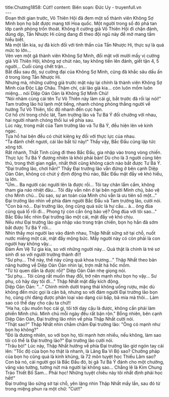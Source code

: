 title:Chương1858: Cút!!
content:
Biên soạn: Đức Uy - truyenfull.vn<br>---<br>Đoạn thời gian trước, Vô Thiên Hội đã đem một số thành viên Không Sợ Minh bọn họ bắt được mang tới Hoa quốc. Một người trong số đó phá tan lớp canh phòng trốn thoát. Không ít cường giả Vô Thiên Hội đi chặn đánh, đúng dịp, Tần Nhược Hi cũng đang đi theo đội ngũ này để mở mang tầm hiểu biết.<br>Mà một lần kia, sự đả kích đối với tinh thần của Tần Nhược Hi, thực sự là quá mức to lớn...<br>Vẻn vẹn một gã thành viên Không Sợ Minh, đối mặt với mười mấy vị cường giả Vô Thiên Hội, không sợ chút nào, tay không tiến lên đánh, giết tận 4, 5 người... Cuối cùng chết trận...<br>Bắt đầu sau đó, sự cường đại của Không Sợ Minh, cũng đã khắc sâu dấu ấn ở trong lòng Tần Nhược Hi.<br>Nhưng mà, những cường giả trước mặt này lại chính là thành viên Không Sợ Minh của Độc Lập Châu. Thậm chí, cái lão già kia... còn luôn mồm luôn miệng... nói Diệp Oản Oản là Không Sợ Minh Chủ!<br>"Nói nhảm cùng cái tên Tư Vô Thiên này làm cái gì, bắt trước đã rồi lại nói!"<br>Tam trưởng lão hừ lạnh một tiếng, nhanh chóng phóng thẳng người về hướng Tư Vô Thiên, tốc độ nhanh đến cực hạn.<br>Cơ hồ chỉ trong chốc lát, Tam trưởng lão và Tư Bá Ý đối chưởng với nhau, hai người nhanh chóng thối lui về phía sau.<br>Lúc này, trong mắt của Tam trưởng lão và Tư Bá Ý, đều hiện lên vẻ kinh ngạc.<br>Tựa hồ hai bên đều có chút kiêng kỵ đối với thực lực của nhau.<br>"Ta đánh chết ngươi, cái lão bất tử này!" Thấy vậy, Bắc Đẩu cũng lập tức xông tới.<br>Rất nhanh, Thất Tinh cũng đi theo Bắc Đẩu, gia nhập vào trong vòng chiến.<br>Thực lực Tư Bá Ý đương nhiên là khỏi phải bàn! Dù cho là 3 người cùng liên thủ, trong thời gian ngắn, nhất thời cũng không cách nào bắt được Tư Bá Ý.<br>"Đại trưởng lão, chơi hắn!" Thấy Đại trưởng lão vẫn đứng ở bên cạnh Diệp Oản Oản, không có chút ý định động thủ nào, Bắc Đẩu mặt đầy vẻ khó hiểu, la lớn.<br>"Ừm... Ba người các người lên là được rồi... Tôi tay chân lẩm cẩm, không tham gia náo nhiệt đâu... Tôi đây vẫn nên ở lại bên người Minh chủ, bảo vệ cho Minh chủ... Dù sao, sự an toàn của Minh chủ vẫn là ưu tiên số một..." Đại trưởng lão nhìn về phía đám người Bắc Đẩu và Tam trưởng lão, cười nói.<br>"Con bà nó... Đại trưởng lão, ông cũng quá sức là hư cấu... à... ông đùa cũng quá lố rồi đi... Phong tỷ còn cần ông bảo vệ? Ông đùa với tôi sao..." Bắc Đẩu liếc nhìn Đại trưởng lão một cái, mặt đầy vẻ khó chịu.<br>Nếu như Đại trưởng lão gia nhập vào trong trận chiến, bọn họ hẳn đã sớm bắt được Tư Bá Ý rồi…<br>Nhìn thấy mọi người lao vào đánh nhau, Thập Nhất sững sờ tại chỗ, nuốt nước miếng một cái, mặt đầy mộng bức. Mấy người này có còn phải là con người hay không vậy…<br>Đám Ám Vệ Tư gia kia, so với những người này... Quả thật là chính là trẻ sơ sinh đi so với người trưởng thành đi!!<br>"Sư phụ... Thế này, thế này cũng quá khoa trương..." Thập Nhất theo bản năng hướng về Diệp Oản Oản nhìn lại, trợn mắt há hốc mồm.<br>"Từ từ quen dần là được rồi!" Diệp Oản Oản nhẹ giọng nói.<br>"Sư phụ... Tôi cũng rất muốn thay đổi, trở nên mạnh như bọn họ vậy... Sư phụ, cô hãy dạy tôi đi..." Thập Nhất mặt đầy kích động.<br>Diệp Oản Oản: "..." Chính mình dưới trạng thái không uống rượu, mặc dù không đến mức gọi là cặn bã, nhưng so với đám người Đại trưởng lão bọn họ, cũng chỉ đáng được phân loại vào dạng cùi bắp, bã mía mà thôi... Làm sao có thể dạy cho cậu ta chứ!!<br>"Ha ha, cậu muốn học cái gì, tôi tới dạy cậu là được, không cần phải làm phiền Minh chủ. Minh chủ mỗi ngày đều rất bận rộn." Bỗng nhiên, bên cạnh Diệp Oản Oản, Đại trưởng lão nhìn về phía Thập Nhất cười nói.<br>"Thật sao?" Thập Nhất nhìn chằm chằm Đại trưởng lão: "Ông có mạnh như bọn họ không?"<br>"Đó là đương nhiên, so với bọn họ, tôi mạnh hơn nhiều, nếu không, làm sao tôi có thể là Đại trưởng lão?" Đại trưởng lão cười nói.<br>"Trâu bò!" Lúc này, Thập Nhất hướng về phía Đại trưởng lão giơ ngón tay cái lên: "Tốc độ của bọn họ thật là nhanh, là Lăng Ba Vi Bộ sao? Chưởng pháp của bọn họ cũng quá là kinh khủng, là 72 môn tuyệt học Thiếu Lâm sao? Con bà nó, cái người gọi là Bắc Đẩu đó, bị gã Tư Bá Ý đánh cho một chưởng, văng vào tường, tường nứt mà người lại không sao... Chẳng lẽ là Kim Chung Tráo Thiết Bố Sam... Phải học! Những tuyệt chiêu này tôi nhất định phải học hết!"<br>Đại trưởng lão sững sờ tại chỗ, yên lặng nhìn Thập Nhất mấy lần, sau đó từ trong miệng phun ra một chữ: "Cút!!"